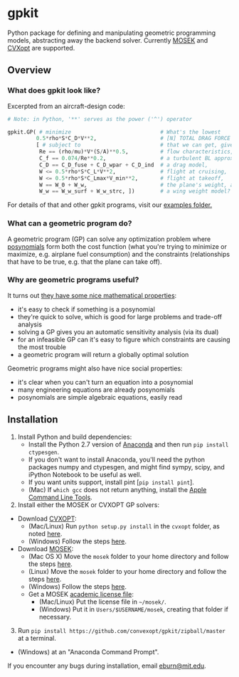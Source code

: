 # gpkit #

Python package for defining and manipulating geometric programming models, abstracting away the backend solver. Currently [MOSEK](http://mosek.com) and [CVXopt](http://cvxopt.org/) are supported.

## Overview ##

### What does gpkit look like?

Excerpted from an aircraft-design code:

```python
# Note: in Python, '**' serves as the power ('^') operator

gpkit.GP( # minimize                            # What's the lowest
         0.5*rho*S*C_D*V**2,                    # [N] TOTAL DRAG FORCE
         [ # subject to                         # that we can get, given
          Re == (rho/mu)*V*(S/A)**0.5,          # flow characteristics,
          C_f == 0.074/Re**0.2,                 # a turbulent BL approximation,
          C_D == C_D_fuse + C_D_wpar + C_D_ind  # a drag model,
          W <= 0.5*rho*S*C_L*V**2,              # flight at cruising,
          W <= 0.5*rho*S*C_Lmax*V_min**2,       # flight at takeoff,
          W == W_0 + W_w,                       # the plane's weight, and
          W_w == W_w_surf + W_w_strc, ])        # a wing weight model?
 ```

For details of that and other gpkit programs, visit our [examples folder.](http://nbviewer.ipython.org/github/convexopt/gpkit/blob/master/gpkit/examples/)

### What can a geometric program do?

A geometric program (GP) can solve any optimization problem where [posynomials](http://en.wikipedia.org/wiki/Posynomial) form both the cost function (what you're trying to minimize or maximize, e.g. airplane fuel consumption) and the constraints (relationships that have to be true, e.g. that the plane can take off).

### Why are geometric programs useful?

It turns out [they have some nice mathematical properties](http://stanford.edu/~boyd/papers/pdf/gp_tutorial.pdf):
  - it's easy to check if something is a posynomial
  - they're quick to solve, which is good for large problems and trade-off analysis
  - solving a GP gives you an automatic sensitivity analysis (via its dual)
  - for an infeasible GP can it's easy to figure which constraints are causing the most trouble
  - a geometric program will return a globally optimal solution

Geometric programs might also have nice social properties:
  - it's clear when you can't turn an equation into a posynomial
  - many engineering equations are already posynomials
  - posynomials are simple algebraic equations, easily read

## Installation ##

1. Install Python and build dependencies:
   - Install the Python 2.7 version of [Anaconda](http://continuum.io/downloads) and then run `pip install ctypesgen`.
   - If you don't want to install Anaconda, you'll need the python packages numpy and ctypesgen, and might find sympy, scipy, and iPython Notebook to be useful as well.
   - If you want units support, install pint [`pip install pint`].
   - (Mac) If `which gcc` does not return anything, install the [Apple Command Line Tools](https://developer.apple.com/downloads/index.action?=command%20line%20tools).
2. Install either the MOSEK or CVXOPT GP solvers:
  - Download [CVXOPT](http://cvxopt.org/download/index.html):
    - (Mac/Linux) Run `python setup.py install` in the `cvxopt` folder, as noted [here](http://cvxopt.org/install/index.html#standard-installation).
    - (Windows) Follow the steps [here](http://cvxopt.org/install/index.html#building-cvxopt-for-windows).
  - Download [MOSEK](http://mosek.com/resources/downloads):
    -  (Mac OS X) Move the `mosek` folder to your home directory and follow the steps [here](http://docs.mosek.com/7.0/toolsinstall/Mac_OS_X_installation.html).
    -  (Linux) Move the `mosek` folder to your home directory and follow the steps [here](http://docs.mosek.com/7.0/toolsinstall/Linux_UNIX_installation_instructions.html).
    -  (Windows) Follow the steps [here](http://docs.mosek.com/7.0/toolsinstall/Windows_installation.html).
    - Get a MOSEK [academic license file](http://license.mosek.com/academic):
      - (Mac/Linux) Put the license file in `~/mosek/`.
      - (Windows) Put it in `Users/$USERNAME/mosek`, creating that folder if necessary.
3. Run `pip install https://github.com/convexopt/gpkit/zipball/master` at a terminal.
  - (Windows) at an "Anaconda Command Prompt".

If you encounter any bugs during installation, email [eburn@mit.edu](mailto:eburn@mit.edu).
